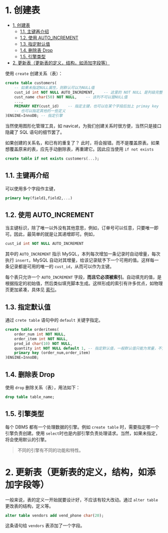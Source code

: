 <a id="markdown-1-创建表" name="1-创建表"></a>
# 1. 创建表
<!-- TOC -->

- [1. 创建表](#1-创建表)
  - [1.1. 主键再介绍](#11-主键再介绍)
  - [1.2. 使用 AUTO_INCREMENT](#12-使用-auto_increment)
  - [1.3. 指定默认值](#13-指定默认值)
  - [1.4. 删除表 Drop](#14-删除表-drop)
  - [1.5. 引擎类型](#15-引擎类型)
- [2. 更新表（更新表的定义，结构，如添加字段等）](#2-更新表更新表的定义结构如添加字段等)

<!-- /TOC -->

使用 `create` 创建关系（表）：
```sql
create table customers(
    -- 如果未指定NULL属性，则默认可以为NULL值
    cust_id int NOT NULL AUTO_INCREMENT,    -- 这里的 NOT NULL 是列级完整性约束
    cust_name char(50) NOT NULL,    -- 该列不可以是NULL值
    ...,
    PRIMARY KEY(cust_id)    -- 指定主键，也可以在某个字段后加上 primay key
    -- 也可以指定其他的一些定义
)ENGINE=InnoDB; -- 指定引擎
```
当然使用图形化管理工具，如 navicat，为我们创建关系时很方便，当然只是接口隐藏了 SQL 语句的细节罢了。

如果创建的关系名，和已有的重复了？ 此时，将会报错。而不是覆盖原表。如果想覆盖原来的表，应先手动删除表，再重建它。因此应当使用 `if not exists`

~~~sql
create table if not exists customers(...);
~~~

<a id="markdown-11-主键再介绍" name="11-主键再介绍"></a>
## 1.1. 主键再介绍

可以使用多个字段作主键，
```sql
primary key(field1,field2,...)
```

<a id="markdown-12-使用-auto_increment" name="12-使用-auto_increment"></a>
## 1.2. 使用 AUTO_INCREMENT

当主键标识，除了唯一以外没有其他意思，例如，订单号可以任意，只要唯一即可。因此，最简单的就是让其递增即可。例如，
```sql
cust_id int NOT NULL AUTO_INCREMENT
```
其中的 `AUTO_INCREMENT` 指示 MySQL，本列每次增加一条记录时自动增量，每次执行 `insert`，MySQL 自动对其增量，给该记录赋予下一个可用的值。这样每一条记录都是可用的唯一的 `cust_id`，从而可以作为主键。

每个表只允许一个 `AUTO_INCREMENT` 字段，**而且它必须被索引**。自动填充的值，是根据指定的初始值，然后类似填充脚本生成。这样形成的索引有许多优点，如物理页更加紧凑，具体见 [索引](../索引.md)。

<a id="markdown-13-指定默认值" name="13-指定默认值"></a>
## 1.3. 指定默认值

通过 `crete table` 语句中的 `default` 关键字指定。
```sql
create table orderitems(
    order_num int NOT NULL,
    order_item int NOT NULL,
    prod_id char(10) NOT NULL,
    quantity int NOT NULL default 1, -- 指定默认值，一般默认值只能为常量，不支持函数。
    primary key (order_num,order_item)
)ENGINE=InnoDB;
```
<a id="markdown-14-删除表-drop" name="14-删除表-drop"></a>
## 1.4. 删除表 Drop

使用 `drop` 删除关系（表），用法如下：
~~~sql
drop table table_name;
~~~


<a id="markdown-15-引擎类型" name="15-引擎类型"></a>
## 1.5. 引擎类型

每个 DBMS 都有一个处理数据的引擎。例如 `create table` 时，需要指定哪一个引擎负责创建。使用 `select`时也是内部引擎负责处理请求。当然，如果未指定，将会使用默认的引擎。

> 不同的引擎有不同的功能和特性。

<a id="markdown-2-更新表更新表的定义结构如添加字段等" name="2-更新表更新表的定义结构如添加字段等"></a>
# 2. 更新表（更新表的定义，结构，如添加字段等）

一般来说，表的定义一开始就要设计好，不应该有较大改动。通过 `alter table` 更改表的结构，定义等。
```sql
alter table vendors add vend_phone char(20);
```
这条语句给 `vendors` 表添加了一个字段。
